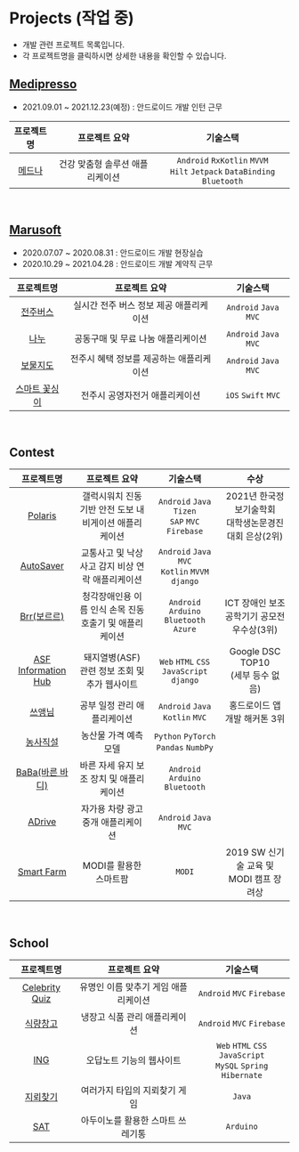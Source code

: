 # Projects (작업 중)
- 개발 관련 프로젝트 목록입니다.
- 각 프로젝트명을 클릭하시면 상세한 내용을 확인할 수 있습니다. 

## [Medipresso](https://medipresso.com/)
- 2021.09.01 ~ 2021.12.23(예정) : 안드로이드 개발 인턴 근무

|프로젝트명|프로젝트 요약|기술스택|
|:---:|:---:|:---:|
|[메드나][메드나]|건강 맞춤형 솔루션 애플리케이션| ```Android``` ```RxKotlin``` ```MVVM``` <br> ```Hilt``` ```Jetpack``` ```DataBinding``` ```Bluetooth```|

[메드나]:https://github.com/yamiblack/yamiblack/blob/main/%08Projects/Work/Medipresso/%EB%A9%94%EB%93%9C%EB%82%98.md

<br>

## [Marusoft](https://www.marusoft.net/)
- 2020.07.07 ~ 2020.08.31 : 안드로이드 개발 현장실습 
- 2020.10.29 ~ 2021.04.28 : 안드로이드 개발 계약직 근무

|프로젝트명|프로젝트 요약|기술스택|
|:---:|:---:|:---:|
|[전주버스][전주버스]|실시간 전주 버스 정보 제공 애플리케이션| ```Android``` ```Java``` ```MVC```|
|[나누][나누]|공동구매 및 무료 나눔 애플리케이션| ```Android``` ```Java``` ```MVC```|
|[보물지도][보물지도]|전주시 혜택 정보를 제공하는 애플리케이션| ```Android``` ```Java``` ```MVC```|
|[스마트 꽃싱이][스마트꽃싱이]|전주시 공영자전거 애플리케이션| ```iOS``` ```Swift``` ```MVC```|

[전주버스]:https://github.com/yamiblack/yamiblack/blob/main/%08Projects/Work/Marusoft/%EC%A0%84%EC%A3%BC%EB%B2%84%EC%8A%A4.md
[나누]:https://github.com/yamiblack/yamiblack/blob/main/%08Projects/Work/Marusoft/%EB%82%98%EB%88%84.md
[보물지도]:https://github.com/yamiblack/yamiblack/blob/main/%08Projects/Work/Marusoft/%EB%B3%B4%EB%AC%BC%EC%A7%80%EB%8F%84.md 
[스마트꽃싱이]:https://github.com/yamiblack/yamiblack/blob/main/%08Projects/Work/Marusoft/%EC%8A%A4%EB%A7%88%ED%8A%B8%20%EA%BD%83%EC%8B%B1%EC%9D%B4.md

<br>

## Contest
|프로젝트명|프로젝트 요약|기술스택|수상|
|:---:|:---:|:---:|:---:|
|[Polaris][Polaris]|갤럭시워치 진동 기반 안전 도보 내비게이션 애플리케이션|```Android``` ```Java``` ```Tizen``` <br> ```SAP``` ```MVC``` ```Firebase``` |2021년 한국정보기술학회 <br> 대학생논문경진대회 은상(2위)|
|[AutoSaver][AutoSaver]|교통사고 및 낙상사고 감지 비상 연락 애플리케이션|```Android``` ```Java``` ```MVC``` <br> ```Kotlin``` ```MVVM``` ```django```||
|[Brr(보르르)][Brr]|청각장애인용 이름 인식 손목 진동 호출기 및 애플리케이션|```Android``` ```Arduino``` <br> ```Bluetooth``` ```Azure```|ICT 장애인 보조공학기기 공모전 우수상(3위)|
|[ASF Information Hub][ASF]|돼지열병(ASF) 관련 정보 조회 및 추가 웹사이트|```Web``` ```HTML``` ```CSS``` <br> ```JavaScript``` ```django```   |Google DSC TOP10 <br> (세부 등수 없음)|
|[쓰앵님][쓰앵님]|공부 일정 관리 애플리케이션|```Android``` ```Java``` <br> ```Kotlin``` ```MVC```|홍드로이드 앱 개발 해커톤 3위|
|[농사직설][농사직설]|농산물 가격 예측 모델|```Python``` ```PyTorch``` ```Pandas``` ```NumbPy```  ||
|[BaBa(바른 바디)][BaBa]|바른 자세 유지 보조 장치 및 애플리케이션|```Android``` ```Arduino``` ```Bluetooth```||
|[ADrive][ADrive]|자가용 차량 광고 중개 애플리케이션|```Android``` ```Java``` ```MVC```||
|[Smart Farm][SmartFarm]|MODI를 활용한 스마트팜|```MODI```|2019 SW 신기술 교육 및 MODI 캠프 장려상|

[Adrive]:https://github.com/yamiblack/yamiblack/blob/main/%08Projects/Contest/ADrive.md
[ASF]:https://github.com/yamiblack/yamiblack/blob/main/%08Projects/Contest/ASF%20Information%20Hub.md
[AutoSaver]:https://github.com/yamiblack/yamiblack/blob/main/%08Projects/Contest/AutoSaver.md
[BaBa]:https://github.com/yamiblack/yamiblack/blob/main/%08Projects/Contest/BaBa.md
[Brr]:https://github.com/yamiblack/yamiblack/blob/main/%08Projects/Contest/Brr.md
[Polaris]:https://github.com/yamiblack/yamiblack/blob/main/%08Projects/Contest/Polaris.md
[SmartFarm]:https://github.com/yamiblack/yamiblack/blob/main/%08Projects/Contest/Smart%20Farm.md
[농사직설]:https://github.com/yamiblack/yamiblack/blob/main/%08Projects/Contest/%EB%86%8D%EC%82%AC%EC%A7%81%EC%84%A4.md
[쓰앵님]:https://github.com/yamiblack/yamiblack/blob/main/%08Projects/Contest/%EC%93%B0%EC%95%B5%EB%8B%98.md

<br>

## School
|프로젝트명|프로젝트 요약|기술스택|
|:---:|:---:|:---:|
|[Celebrity Quiz][CelebrityQuiz]|유명인 이름 맞추기 게임 애플리케이션|```Android``` ```MVC``` ```Firebase```|
|[식량창고][식량창고]|냉장고 식품 관리 애플리케이션|```Android``` ```MVC``` ```Firebase```|
|[ING][ING]|오답노트 기능의 웹사이트|```Web``` ```HTML``` ```CSS``` ```JavaScript``` <br> ```MySQL``` ```Spring``` ```Hibernate```|
|[지뢰찾기][지뢰찾기]|여러가지 타입의 지뢰찾기 게임|```Java```|
|[SAT][SAT]|아두이노를 활용한 스마트 쓰레기통|```Arduino```|

[CelebrityQuiz]:https://github.com/yamiblack/yamiblack/blob/main/%08Projects/School/Celebrity%20Quiz.md
[ING]:https://github.com/yamiblack/yamiblack/blob/main/%08Projects/School/ING.md
[SAT]:https://github.com/yamiblack/yamiblack/blob/main/%08Projects/School/SAT.md
[식량창고]:https://github.com/yamiblack/yamiblack/blob/main/%08Projects/School/%EC%8B%9D%EB%9F%89%EC%B0%BD%EA%B3%A0.md
[지뢰찾기]:https://github.com/yamiblack/yamiblack/blob/main/%08Projects/School/%EC%A7%80%EB%A2%B0%EC%B0%BE%EA%B8%B0.md

